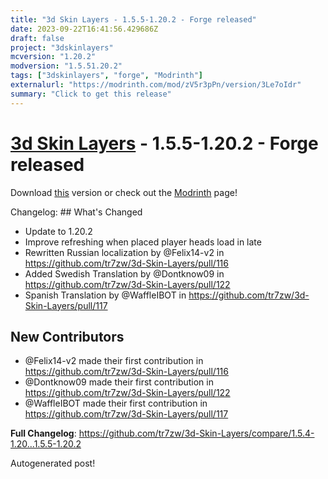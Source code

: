 ```yaml
---
title: "3d Skin Layers - 1.5.5-1.20.2 - Forge released"
date: 2023-09-22T16:41:56.429686Z
draft: false
project: "3dskinlayers"
mcversion: "1.20.2"
modversion: "1.5.51.20.2"
tags: ["3dskinlayers", "forge", "Modrinth"]
externalurl: "https://modrinth.com/mod/zV5r3pPn/version/3Le7oIdr"
summary: "Click to get this release"
---
```

# [3d Skin Layers](/project/3dskinlayers) - 1.5.5-1.20.2 - Forge released
Download [this](https://modrinth.com/mod/zV5r3pPn/version/3Le7oIdr) version or check out the [Modrinth](https://modrinth.com/mod/zV5r3pPn) page!

Changelog: ## What's Changed
* Update to 1.20.2
* Improve refreshing when placed player heads load in late
* Rewritten Russian localization by @Felix14-v2 in https://github.com/tr7zw/3d-Skin-Layers/pull/116
* Added Swedish Translation by @Dontknow09 in https://github.com/tr7zw/3d-Skin-Layers/pull/122
* Spanish Translation by @WaffleIBOT in https://github.com/tr7zw/3d-Skin-Layers/pull/117

## New Contributors
* @Felix14-v2 made their first contribution in https://github.com/tr7zw/3d-Skin-Layers/pull/116
* @Dontknow09 made their first contribution in https://github.com/tr7zw/3d-Skin-Layers/pull/122
* @WaffleIBOT made their first contribution in https://github.com/tr7zw/3d-Skin-Layers/pull/117

**Full Changelog**: https://github.com/tr7zw/3d-Skin-Layers/compare/1.5.4-1.20...1.5.5-1.20.2

Autogenerated post!
